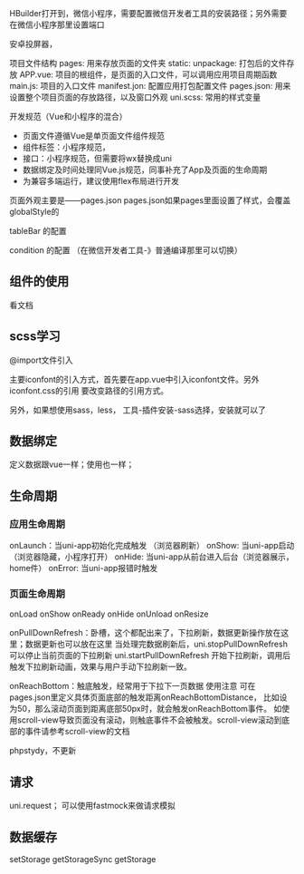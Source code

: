HBuilder打开到，微信小程序，需要配置微信开发者工具的安装路径；另外需要在微信小程序那里设置端口

安卓投屏器，

项目文件结构
pages:  用来存放页面的文件夹
static: 
unpackage: 打包后的文件存放
APP.vue: 项目的根组件，是页面的入口文件，可以调用应用项目周期函数
main.js: 项目的入口文件
manifest.jon: 配置应用打包配置文件
pages.json: 用来设置整个项目页面的存放路径，以及窗口外观
uni.scss: 常用的样式变量

开发规范（Vue和小程序的混合）
+ 页面文件遵循Vue是单页面文件组件规范
+ 组件标签：小程序规范，
+ 接口：小程序规范，但需要将wx替换成uni
+ 数据绑定及时间处理同Vue.js规范，同事补充了App及页面的生命周期
+ 为兼容多端运行，建议使用flex布局进行开发

页面外观主要是——pages.json
pages.json如果pages里面设置了样式，会覆盖globalStyle的

tableBar 的配置

condition 的配置
（在微信开发者工具-》普通编译那里可以切换）

## 组件的使用
看文档

## scss学习
@import文件引入

主要iconfont的引入方式，首先要在app.vue中引入iconfont文件。另外iconfont.css的引用
要改变路径的引用方式。

另外，如果想使用sass，less，
工具-插件安装-sass选择，安装就可以了


## 数据绑定
定义数据跟vue一样；使用也一样；

## 生命周期

### 应用生命周期
onLaunch：当uni-app初始化完成触发 （浏览器刷新）
onShow:  当uni-app启动 （浏览器隐藏，小程序打开）
onHide:  当uni-app从前台进入后台（浏览器展示，home件）
onError: 当uni-app报错时触发

### 页面生命周期
onLoad
onShow
onReady
onHide
onUnload
onResize

onPullDownRefresh：卧槽，这个都配出来了，下拉刷新，数据更新操作放在这里；数据更新也可以放在这里
当处理完数据刷新后，uni.stopPullDownRefresh 可以停止当前页面的下拉刷新
uni.startPullDownRefresh 开始下拉刷新，调用后触发下拉刷新动画，效果与用户手动下拉刷新一致。

onReachBottom：触底触发，经常用于下拉下一页数据
使用注意 可在pages.json里定义具体页面底部的触发距离onReachBottomDistance，
比如设为50，那么滚动页面到距离底部50px时，就会触发onReachBottom事件。
如使用scroll-view导致页面没有滚动，则触底事件不会被触发。scroll-view滚动到底部的事件请参考scroll-view的文档

phpstydy，不更新


## 请求
uni.request； 可以使用fastmock来做请求模拟

## 数据缓存
setStorage
getStorageSync
getStorage








